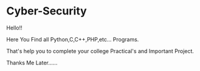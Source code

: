 # Cyber-Security
Hello!!

Here You Find all Python,C,C++,PHP,etc... Programs.

That's help you to complete your college Practical's and Important Project.

Thanks Me Later......
